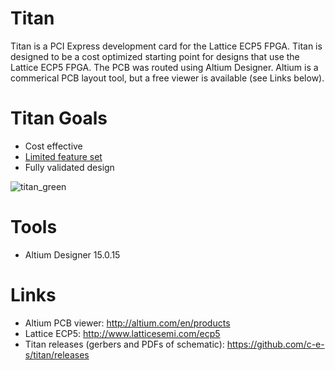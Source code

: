 # Titan

Titan is a PCI Express development card for the Lattice ECP5 FPGA. Titan is designed to be a cost optimized starting point for designs that use the Lattice ECP5 FPGA. The PCB was routed using Altium Designer. Altium is a commerical PCB layout tool, but a free viewer is available (see Links below).

# Titan Goals
* Cost effective
* [Limited feature set](https://github.com/c-e-s/titan/wiki/Features)
* Fully validated design

![titan_green](https://cloud.githubusercontent.com/assets/1245478/4436824/b88a54ee-4783-11e4-94c3-9e52cd6d6a3a.jpg)

# Tools
* Altium Designer 15.0.15

# Links
* Altium PCB viewer: http://altium.com/en/products
* Lattice ECP5: http://www.latticesemi.com/ecp5
* Titan releases (gerbers and PDFs of schematic): https://github.com/c-e-s/titan/releases
